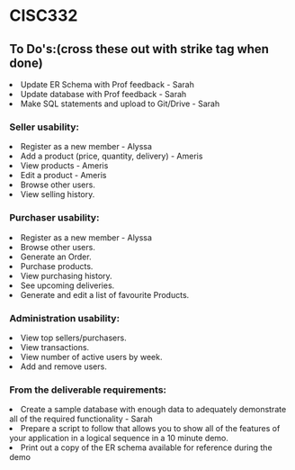 # CISC332

<h2>To Do's:(cross these out with strike tag when done)</h2>
<li>Update ER Schema with Prof feedback - Sarah</li>
<li>Update database with Prof feedback - Sarah</li>
<li> Make SQL statements and upload to Git/Drive - Sarah</li>
<h3>Seller usability:</h3>
<li>Register as a new member - Alyssa</li>
<li>Add a product (price, quantity, delivery) - Ameris</li>
<li>View products - Ameris </li>
<li>Edit a product - Ameris</li>
<li>Browse other users.</li>
<li>View selling history.</li>
<h3>Purchaser usability:</h3>
<li>Register as a new member - Alyssa</li>
<li>Browse other users.</li>
<li>Generate an Order.</li>
<li>Purchase products.</li>
<li>View purchasing history.</li>
<li>See upcoming deliveries.</li>
<li>Generate and edit a list of favourite Products.</li>
<h3>Administration usability:</h3>
<li>View top sellers/purchasers.</li>
<li>View transactions.</li>
<li>View number of active users by week.</li>
<li>Add and remove users.</li>

<h3>From the deliverable requirements:</h3>
<li>Create a sample database with enough data to adequately demonstrate all of the required functionality - Sarah</li>
<li>Prepare a script to follow that allows you to show all of the features of your application in a logical sequence in a 10 minute demo.</li>
<li>Print out a copy of the ER schema available for reference during the demo</li>
